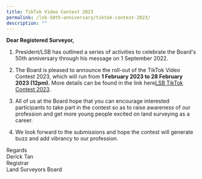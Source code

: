 ```yaml
---
title: TikTok Video Contest 2023
permalink: /lsb-50th-anniversary/tiktok-contest-2023/
description: ""
---
```

**Dear Registered Surveyor,**<br>

1. President/LSB has outlined a series of activities to celebrate the Board's 50th anniversary through his message on 1 September 2022.<br>


2. The Board is pleased to announce the roll-out of the TikTok Video Contest 2023, which will run from **1 February 2023 to 28 February 2023 (12pm).** More details can be found in the link here[LSB TikTok Contest 2023]().<br>

3. All of us at the Board hope that you can encourage interested participants to take part in the contest so as to raise awareness of our profession and get more young people excited on land surveying as a career. <br>

4. We look forward to the submissions and hope the contest will generate buzz and add vibrancy to our profession.<br>

Regards <br>
Derick Tan <br>
Registrar <br>
Land Surveyors Board <br>